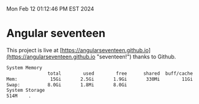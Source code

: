 Mon Feb 12 01:12:46 PM EST 2024

# Angular seventeen


This project is live at [https://angularseventeen.github.io](https://angularseventeen.github.io "seventeen!") thanks to Github.

```bash
System Memory
               total        used        free      shared  buff/cache   available
Mem:            15Gi       2.5Gi       1.9Gi       330Mi        11Gi        12Gi
Swap:          8.0Gi       1.8Mi       8.0Gi
System Storage
514M	.
